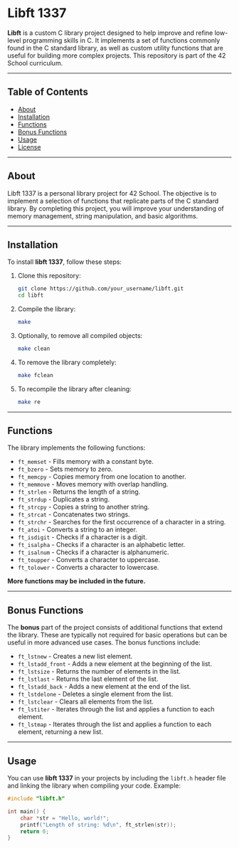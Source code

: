 # Libft 1337

**Libft** is a custom C library project designed to help improve and refine low-level programming skills in C. It implements a set of functions commonly found in the C standard library, as well as custom utility functions that are useful for building more complex projects. This repository is part of the 42 School curriculum.

---

## Table of Contents

- [About](#about)
- [Installation](#installation)
- [Functions](#functions)
- [Bonus Functions](#bonus-functions)
- [Usage](#usage)
- [License](#license)

---

## About

Libft 1337 is a personal library project for 42 School. The objective is to implement a selection of functions that replicate parts of the C standard library. By completing this project, you will improve your understanding of memory management, string manipulation, and basic algorithms.

---

## Installation

To install **libft 1337**, follow these steps:

1. Clone this repository:
    ```bash
    git clone https://github.com/your_username/libft.git
    cd libft
    ```

2. Compile the library:
    ```bash
    make
    ```

3. Optionally, to remove all compiled objects:
    ```bash
    make clean
    ```

4. To remove the library completely:
    ```bash
    make fclean
    ```

5. To recompile the library after cleaning:
    ```bash
    make re
    ```

---

## Functions

The library implements the following functions:

- `ft_memset` - Fills memory with a constant byte.
- `ft_bzero` - Sets memory to zero.
- `ft_memcpy` - Copies memory from one location to another.
- `ft_memmove` - Moves memory with overlap handling.
- `ft_strlen` - Returns the length of a string.
- `ft_strdup` - Duplicates a string.
- `ft_strcpy` - Copies a string to another string.
- `ft_strcat` - Concatenates two strings.
- `ft_strchr` - Searches for the first occurrence of a character in a string.
- `ft_atoi` - Converts a string to an integer.
- `ft_isdigit` - Checks if a character is a digit.
- `ft_isalpha` - Checks if a character is an alphabetic letter.
- `ft_isalnum` - Checks if a character is alphanumeric.
- `ft_toupper` - Converts a character to uppercase.
- `ft_tolower` - Converts a character to lowercase.

**More functions may be included in the future.**

---

## Bonus Functions

The **bonus** part of the project consists of additional functions that extend the library. These are typically not required for basic operations but can be useful in more advanced use cases. The bonus functions include:

- `ft_lstnew` - Creates a new list element.
- `ft_lstadd_front` - Adds a new element at the beginning of the list.
- `ft_lstsize` - Returns the number of elements in the list.
- `ft_lstlast` - Returns the last element of the list.
- `ft_lstadd_back` - Adds a new element at the end of the list.
- `ft_lstdelone` - Deletes a single element from the list.
- `ft_lstclear` - Clears all elements from the list.
- `ft_lstiter` - Iterates through the list and applies a function to each element.
- `ft_lstmap` - Iterates through the list and applies a function to each element, returning a new list.

---

## Usage

You can use **libft 1337** in your projects by including the `libft.h` header file and linking the library when compiling your code. Example:

```c
#include "libft.h"

int main() {
    char *str = "Hello, world!";
    printf("Length of string: %d\n", ft_strlen(str));
    return 0;
}
